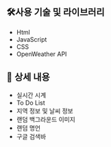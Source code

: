 ## **🛠사용 기술 및 라이브러리**

- Html
- JavaScript
- CSS
- OpenWeather API

## 📖 상세 내용

- 실시간 시계
- To Do List
- 지역 정보 및 날씨 정보
- 랜덤 백그라운드 이미지
- 랜덤 명언
- 구글 검색바
